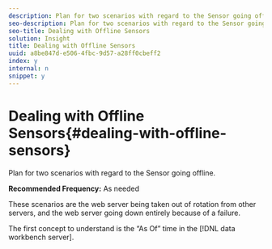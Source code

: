 ```yaml
---
description: Plan for two scenarios with regard to the Sensor going offline.
seo-description: Plan for two scenarios with regard to the Sensor going offline.
seo-title: Dealing with Offline Sensors
solution: Insight
title: Dealing with Offline Sensors
uuid: a8be847d-e506-4fbc-9d57-a28ff0cbeff2
index: y
internal: n
snippet: y
---
```


# Dealing with Offline Sensors{#dealing-with-offline-sensors}

Plan for two scenarios with regard to the Sensor going offline.

 **Recommended Frequency:** As needed

These scenarios are the web server being taken out of rotation from other servers, and the web server going down entirely because of a failure.

The first concept to understand is the “As Of” time in the [!DNL data workbench server]. 

